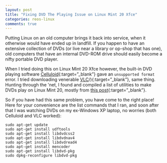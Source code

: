 ```yaml
---
layout: post
title: "Fixing DVD The Playing Issue on Linux Mint 20 Xfce"
categories: reos-linux
comments: true
---
```


Putting Linux on an old computer brings it back into service, when it otherwise would have ended up in landfill. If you happen to have an extensive collection of DVDs (or live near a library or op-shop that has one), old computers that have an internal DVD-ROM drive should easily become a nifty portable DVD player.

When I tried doing this on Linux Mint 20 Xfce however, the built-in DVD playing software [Celluloid](https://celluloid-player.github.io/){:target=”_blank”} gave an `unsupported format` error. I tried downloading venerable [VLC](https://www.videolan.org/)/){:target=”_blank”}, same thing. Hunting through the 'net, I found and compiled a list of utilities to make DVDs play on Linux Mint 20, mostly from [this post](https://forums.linuxmint.com/viewtopic.php?t=267440){:target=”_blank”}. 

So if you have had this same problem, you have come to the right place! Here for your convenience are the list commands that I ran, and soon after that I was watching DVDs on my ex-Windows XP laptop, no worries (both Celluloid and VLC worked):

```
sudo apt-get update
sudo apt-get install udftools
sudo apt-get install libdvdcss2
sudo apt-get install libdvdnav4
sudo apt-get install libdvdread4
sudo apt-get install mencoder
sudo apt-get install libdvd-pkg
sudo dpkg-reconfigure libdvd-pkg
```
